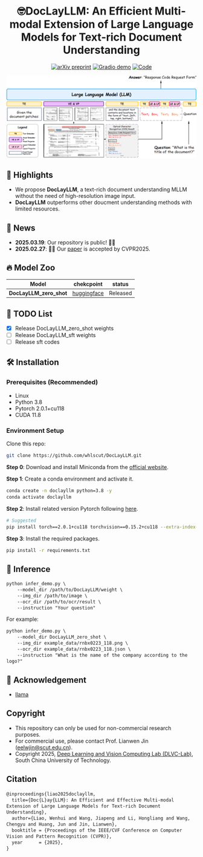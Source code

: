 <div align=center>

# 🤓DocLayLLM: An Efficient Multi-modal Extension of Large Language Models for Text-rich Document Understanding

[![arXiv preprint](http://img.shields.io/badge/arXiv-2408.15045-b31b1b)](https://arxiv.org/abs/2408.15045) 
[![Gradio demo](https://img.shields.io/badge/%F0%9F%A4%97%20Hugging%20Face-DocLayLLM-ff7c00)](https://huggingface.co/liaowenhui/DocLayLLM_zero_shot)
[![Code](https://img.shields.io/badge/Code-DocLayLLM-yellow)](https://github.com/whlscut/DocLayLLM)

![Overall Architecture](figures/overall_architecture.png)

</div>

## 🌟 Highlights
+ We propose **DocLayLLM**, a text-rich document understanding MLLM without the need of high-resolution image input.
+ **DocLayLLM** outperforms other doucment understanding methods with limited resources.

## 📅 News
- **2025.03.19**: Our repository is public! 👏🤗
- **2025.02.27**: 🎉🎉 Our [paper](https://arxiv.org/abs/2408.15045) is accepted by CVPR2025.   

## 🔥 Model Zoo
| **Model**                                    | **chekcpoint** | **status** |
|----------------------------------------------|----------------|------------|
| **DocLayLLM_zero_shot**                              | [huggingface](https://huggingface.co/liaowenhui/DocLayLLM_zero_shot) | Released  |

## 🚧 TODO List
- [x] Release DocLayLLM_zero_shot weights
- [ ] Release DocLayLLM_sft weights
- [ ] Release sft codes

## 🛠️ Installation
### Prerequisites (Recommended)
- Linux
- Python 3.8
- Pytorch 2.0.1+cu118
- CUDA 11.8

### Environment Setup
Clone this repo:
```bash
git clone https://github.com/whlscut/DocLayLLM.git
```

**Step 0**: Download and install Miniconda from the [official website](https://docs.conda.io/en/latest/miniconda.html).

**Step 1**: Create a conda environment and activate it.
```bash
conda create -n doclayllm python=3.8 -y
conda activate doclayllm
```

**Step 2**: Install related version Pytorch following [here](https://pytorch.org/get-started/previous-versions/).
```bash
# Suggested
pip install torch==2.0.1+cu118 torchvision==0.15.2+cu118 --extra-index-url https://download.pytorch.org/whl/cu118
```

**Step 3**: Install the required packages.
```bash
pip install -r requirements.txt
```

## 🚀 Inference

```
python infer_demo.py \
    --model_dir /path/to/DocLayLLM/weight \
    --img_dir /path/to/image \
    --ocr_dir /path/to/ocr/result \
    --instruction "Your question"
```
For example:
```
python infer_demo.py \
    --model_dir DocLayLLM_zero_shot \
    --img_dir example_data/rnbx0223_118.png \
    --ocr_dir example_data/rnbx0223_118.json \
    --instruction "What is the name of the company according to the logo?"
```

## 💙 Acknowledgement
- [llama](https://www.llama.com/)

## Copyright
- This repository can only be used for non-commercial research purposes.
- For commercial use, please contact Prof. Lianwen Jin (eelwjin@scut.edu.cn).
- Copyright 2025, [Deep Learning and Vision Computing Lab (DLVC-Lab)](http://www.dlvc-lab.net), South China University of Technology. 

## Citation
```
@inproceedings{liao2025doclayllm,
  title={Doc{L}ay{LLM}: An Efficient and Effective Multi-modal Extension of Large Language Models for Text-rich Document Understanding},
  author={Liao, Wenhui and Wang, Jiapeng and Li, Hongliang and Wang, Chengyu and Huang, Jun and Jin, Lianwen},
  booktitle = {Proceedings of the IEEE/CVF Conference on Computer Vision and Pattern Recognition (CVPR)},
  year      = {2025},
}
```
